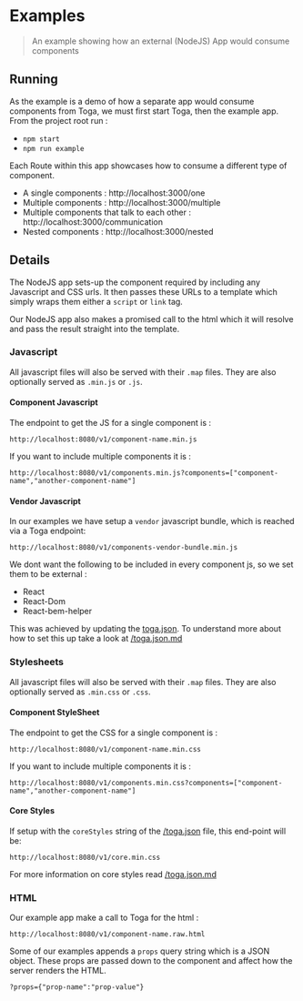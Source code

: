 # Examples

 > An example showing how an external (NodeJS) App would consume components

## Running

As the example is a demo of how a separate app would consume components from Toga, we must first start Toga, then the example app. From the project root run :

 * `npm start`
 * `npm run example`

Each Route within this app showcases how to consume a different type of component.

 * A single components : http://localhost:3000/one
 * Multiple components : http://localhost:3000/multiple
 * Multiple components that talk to each other : http://localhost:3000/communication
 * Nested components : http://localhost:3000/nested

## Details

The NodeJS app sets-up the component required by including any Javascript and CSS urls.
It then passes these URLs to a template which simply wraps them either a `script` or `link` tag.

Our NodeJS app also makes a promised call to the html which it will resolve and pass the result straight into the template.

### Javascript

All javascript files will also be served with their `.map` files.
They are also optionally served as `.min.js` or `.js`.

#### Component Javascript

The endpoint to get the JS for a single component is :

 `http://localhost:8080/v1/component-name.min.js`

If you want to include multiple components it is :

 `http://localhost:8080/v1/components.min.js?components=["component-name","another-component-name"]`

#### Vendor Javascript

In our examples we have setup a `vendor` javascript bundle, which is reached via a Toga endpoint:

 `http://localhost:8080/v1/components-vendor-bundle.min.js`

We dont want the following to be included in every component js, so we set them to be external  :
 * React
 * React-Dom
 * React-bem-helper

This was achieved by updating the [toga.json](/toga.json).
To understand more about how to set this up take a look at [/toga.json.md](toga.json.md#vendor)


### Stylesheets

All javascript files will also be served with their `.map` files.
They are also optionally served as `.min.css` or `.css`.

#### Component StyleSheet

The endpoint to get the CSS for a single component is :

 `http://localhost:8080/v1/component-name.min.css`

If you want to include multiple components it is :

 `http://localhost:8080/v1/components.min.css?components=["component-name","another-component-name"]`

#### Core Styles

If setup with the `coreStyles` string of the [/toga.json](toga.json) file, this end-point will be:

 `http://localhost:8080/v1/core.min.css`

For more information on core styles read [/toga.json.md](/toga.json.md#corestyles-string-optional)


### HTML

Our example app make a call to Toga for the html :

 `http://localhost:8080/v1/component-name.raw.html`

Some of our examples appends a `props` query string which is a JSON object.
These props are passed down to the component and affect how the server renders the HTML.

 `?props={"prop-name":"prop-value"}`
